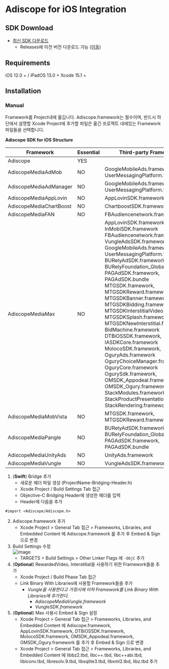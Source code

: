 # Adiscope for iOS Integration

## SDK Download
- [최신 SDK 다운로드](https://github.com/adiscope/Adiscope-iOS-Sample/releases/download/3.8.0/AdiscopeIosSdk-3.8.0.zip)
  - Releases에 이전 버전 다운로드 가능 ([이동](../../releases))

## Requirements
iOS 12.0 + / iPadOS 13.0 +
Xcode 15.1 +

## Installation
### Manual
Framework를 Project내에 옮깁니다. Adiscope.framework는 필수이며, 반드시 하단에서 설명할 Xcode Project에 추가할 파일은 옮긴 프로젝트 내에있는 Framework파일들을 선택합니다.

**Adiscope SDK for iOS Structure**

| Framework               | Essential | Third-party Frameworks                                       |
| ----------------------- | --------- | ------------------------------------------------------------ |
| Adiscope                | YES       |                                                              |
| AdiscopeMediaAdMob      | NO        | GoogleMobileAds.framework, UserMessagingPlatform.framework   |
| AdiscopeMediaAdManager  | NO        | GoogleMobileAds.framework, UserMessagingPlatform.framework   |
| AdiscopeMediaAppLovin   | NO        | AppLovinSDK.framework                                        |
| AdiscopeMediaChartBoost | NO        | ChartboostSDK.framework                                      |
| AdiscopeMediaFAN        | NO        | FBAudiencenetwork.framework                                  |
| AdiscopeMediaMax        | NO        | AppLovinSDK.framework, InMobiSDK.framework<br/>FBAudiencenetwork.framework, VungleAdsSDK.framework<br/>GoogleMobileAds.framework, UserMessagingPlatform.framework<br/>BURelyAdSDK.framework, BURelyFoundation_Global.framework<br/>PAGAdSDK.framework, PAGAdSDK.bundle<br/>MTGSDK.framework, MTGSDKReward.framework<br/>MTGSDKBanner.framework, MTGSDKBidding.framework<br/>MTGSDKInterstitialVideo.framework, MTGSDKSplash.framework<br/>MTGSDKNewInterstitial.framework, BidMachine.framework<br/>DTBiOSSDK.framework, IASDKCore.framework<br/>MolocoSDK.framework, OguryAds.framework<br/>OguryChoiceManager.framework, OguryCore.framework<br/>OgurySdk.framework, OMSDK_Appodeal.framework<br/>OMSDK_Ogury.framework, StackModules.framework<br/>StackProductPresentation.framework, StackRendering.framework   |
| AdiscopeMediaMobVista   | NO        | MTGSDK.framework, MTGSDKReward.framework                     |
| AdiscopeMediaPangle     | NO        | BURelyAdSDK.framework, BURelyFoundation_Global.framework<br/>PAGAdSDK.framework, PAGAdSDK.bundle  |
| AdiscopeMediaUnityAds   | NO        | UnityAds.framework                                           |
| AdiscopeMediaVungle     | NO        | VungleAdsSDK.framework                                       |



1. (**Swift**) Bridge 추가
   - 새로운 헤더 파일 생성 (ProjectName-Bridging-Header.h)
   - Xcode Project / Build Settings Tab 접근
   - Objective-C Bridging Header에 생성한 헤더를 입력
   - Header에 다음을 추가
```object-c
#import <Adiscope/Adiscope.h>
```
2. Adiscope.framework 추가
   - Xcode Project > General Tab 접근 > Frameworks, Libraries, and Embedded Content 에 Adiscope.framework 를 추가 후 Embed & Sign 으로 변경
3. Build Settings 수정<br/>
![image](https://github.com/user-attachments/assets/78c0472d-e384-406a-b038-a177c4ab3458)
   - TARGETS > Build Settings > Other Linker Flags 에 `-ObjC` 추가
3. (**Optional**) RewardedVideo, Interstitial을 사용하기 위한 Framework들을 추가
   - Xcode Project / Build Phase Tab 접근
   - Link Binary With Libraries에 사용할 Framework들을 추가 
     - *Vungle을 사용한다고 가정시에 이하 Framework를 Link Binary With Libraries에 추가한다.*
       - *AdiscopeMediaVungle.framework*
       - *VungleSDK.framework*
4. (**Optional**) Max 사용시 Embed & Sign 설정
   - Xcode Project > General Tab 접근 > Frameworks, Libraries, and Embedded Content 에 Adiscope.framework, AppLovinSDK.framework, DTBiOSSDK.framework, MolocoSDK.framework, OMSDK_Appodeal.framework, OMSDK_Ogury.framework 를 추가 후 Embed & Sign 으로 변경
   - Xcode Project > General Tab 접근 > Frameworks, Libraries, and Embedded Content 에 libbz2.tbd, libc++.tbd, libc++abi.tbd, libiconv.tbd, libresolv.9.tbd, libsqlite3.tbd, libxml2.tbd, libz.tbd 추가
